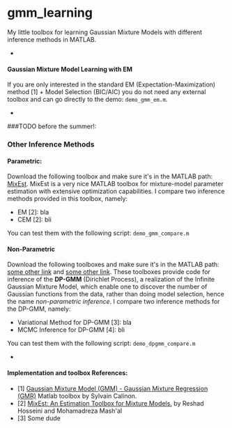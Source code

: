 # gmm_learning

My little toolbox for learning Gaussian Mixture Models with different inference methods in MATLAB.

-
#### Gaussian Mixture Model Learning with EM
If you are only interested in the standard EM (Expectation-Maximization) method [1] + Model Selection (BIC/AIC) you do not need any external toolbox and can go directly to the demo: ```demo_gmm_em.m```.

-
###TODO before the summer!:

### Other Inference Methods
#### Parametric:
Download the following toolbox and make sure it's in the MATLAB path: [MixEst](https://github.com/utvisionlab/mixest). MixEst is a very nice MATLAB toolbox for mixture-model parameter estimation with extensive optimization capabilities. I compare two inference methods provided in this toolbox, namely:

- EM [2]:  bla
- CEM [2]: bli

You can test them with the following script: ```demo_gmm_compare.m```

#### Non-Parametric
Download the following toolboxes and make sure it's in the MATLAB path: [some other link]() and [some other link](). These toolboxes provide code for inference of the **DP-GMM** (Dirichlet Process), a realization of the Infinite Gaussian Mixture Model, which enable one to discover the number of Gaussian functions from the data, rather than doing model selection, hence the name *non-parametric inference*. I compare two inference methods for the DP-GMM, namely:

- Variational Method for DP-GMM [3]: bla
- MCMC Inference for DP-GMM [4]:     bli

You can test them with the following script: ```demo_dpgmm_compare.m```

-
#### Implementation and toolbox References:
- [1] [Gaussian Mixture Model (GMM) - Gaussian Mixture Regression (GMR)](https://www.mathworks.com/matlabcentral/fileexchange/19630-gaussian-mixture-model--gmm--gaussian-mixture-regression--gmr-) Matlab toolbox by Sylvain Calinon. 
- [2] [MixEst: An Estimation Toolbox for Mixture Models.](http://visionlab.ut.ac.ir/mixest) by Reshad Hosseini and Mohamadreza Mash'al
- [3] Some dude
